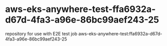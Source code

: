 # aws-eks-anywhere-test-ffa6932a-d67d-4fa3-a96e-86bc99aef243-25
repository for use with E2E test job aws-eks-anywhere-test:ffa6932a-d67d-4fa3-a96e-86bc99aef243-25
